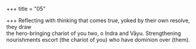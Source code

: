 +++
title = "05"

+++
Reflecting with thinking that comes true, yoked by their own resolve,  they draw  
the hero-bringing chariot of you two, o Indra and Vāyu. Strengthening  nourishments escort (the chariot of you) who have dominion over (them).  
